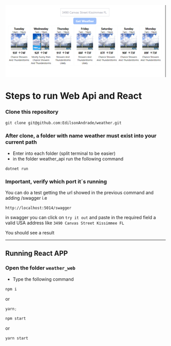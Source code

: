![alt text](https://github.com/EdilsonAndrade/weather/blob/main/weatherapp.png)

# Steps to run Web Api and React

### Clone this repository

```
git clone git@github.com:EdilsonAndrade/weather.git
```

### After clone, a folder with name weather must exist into your current path

- Enter into each folder (split terminal to be easier)
- in the folder weather_api run the following command

```
dotnet run
```

### Important, verify which port it´s running

You can do a test getting the url showed in the previous command
and adding /swagger i.e

```
http://localhost:5014/swagger
```

in swagger you can click on `try it out` and paste in the required field a valid USA address like `3490 Canvas Street Kissimmee FL`

You should see a result

---

## Running React APP

### Open the folder `weather_web`

- Type the following command

```javascript
npm i
```

or

```javascript
yarn;
```

```javascript
npm start
```

or

```javascript
yarn start
```
